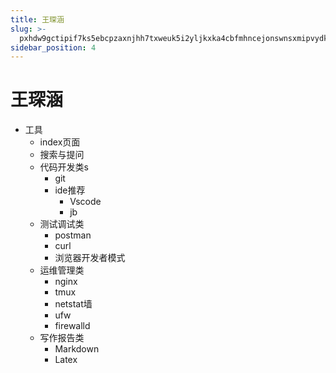 ```yaml
---
title: 王琛涵
slug: >-
  pxhdw9gctipif7ks5ebcpzaxnjhh7txweuk5i2yljkxka4cbfmhncejonswnsxmipvydkaavjc2aeln5c-jonswn
sidebar_position: 4
---
```



# 王琛涵

- 工具
    - index页面
    - 搜索与提问
    - 代码开发类s
        - git
        - ide推荐
            - Vscode
            - jb
    - 测试调试类
        - postman
        - curl
        - 浏览器开发者模式
    - 运维管理类
        - nginx
        - tmux
        - netstat墙
        - ufw
        - firewalld
    - 写作报告类
        - Markdown
        - Latex

